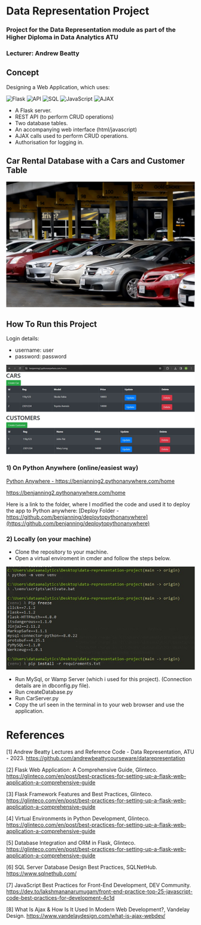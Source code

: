 # Data Representation Project
### Project for the Data Representation module as part of the Higher Diploma in Data Analytics ATU
### Lecturer: Andrew Beatty

## Concept
Designing a Web Application, which uses:

![Flask](https://img.shields.io/badge/Flask-000000?style=for-the-badge&logo=flask&logoColor=white)
![API](https://img.shields.io/badge/API-0298c3?style=for-the-badge&logo=Postman&logoColor=white)
![SQL](https://img.shields.io/badge/SQL-4479A1?style=for-the-badge&logo=MySQL&logoColor=white)
![JavaScript](https://img.shields.io/badge/JavaScript-F7DF1E?style=for-the-badge&logo=javascript&logoColor=black)
![AJAX](https://img.shields.io/badge/AJAX-3b2e5a?style=for-the-badge&logo=ajax&logoColor=white)

- A Flask server.
- REST API (to perform CRUD operations)
- Two database tables.
- An accompanying web interface (html/javascript)
- AJAX calls used to perform CRUD operations.
- Authorisation for logging in.

## Car Rental Database with a Cars and Customer Table

![Car Rental Database with a Cars and Customer Table](./images/rentalcars.jpg)

## How To Run this Project

Login details: 
- username: user 
- password: password

![Page View](./images/pageview.jpg)

### 1) On Python Anywhere (online/easiest way)
[Python Anywhere - https://benjanning2.pythonanywhere.com/home ](https://benjanning2.pythonanywhere.com/home) 

https://benjanning2.pythonanywhere.com/home

Here is a link to the folder, where I modified the code and used it to deploy the app to Python anywhere:
[Deploy Folder - https://github.com/benjanning/deploytopythonanywhere](https://github.com/benjanning/deploytopythonanywhere) 

### 2) Locally (on your machine)
- Clone the repository to your machine.
- Open a virtual enviroment in cmder and follow the steps below.

![Venv Steps](./images/venv.jpg)

- Run MySql, or Wamp Server (which i used for this project). (Connection details are in dbconfig.py file).
- Run createDatabase.py 
- Run CarServer.py
- Copy the url seen in the terminal in to your web browser and use the application.
 
# References 
[1] Andrew Beatty Lectures and Reference Code - Data Representation, ATU - 2023. https://github.com/andrewbeattycourseware/datarepresentation

[2] Flask Web Application: A Comprehensive Guide, Glinteco. https://glinteco.com/en/post/best-practices-for-setting-up-a-flask-web-application-a-comprehensive-guide

[3] Flask Framework Features and Best Practices, Glinteco. https://glinteco.com/en/post/best-practices-for-setting-up-a-flask-web-application-a-comprehensive-guide

[4] Virtual Environments in Python Development, Glinteco. https://glinteco.com/en/post/best-practices-for-setting-up-a-flask-web-application-a-comprehensive-guide

[5] Database Integration and ORM in Flask, Glinteco. https://glinteco.com/en/post/best-practices-for-setting-up-a-flask-web-application-a-comprehensive-guide

[6] SQL Server Database Design Best Practices, SQLNetHub. https://www.sqlnethub.com/

[7] JavaScript Best Practices for Front-End Development, DEV Community. https://dev.to/lakshmananarumugam/front-end-practice-top-25-javascript-code-best-practices-for-development-4c1d

[8] What Is Ajax & How Is It Used In Modern Web Development?, Vandelay Design. https://www.vandelaydesign.com/what-is-ajax-webdev/

